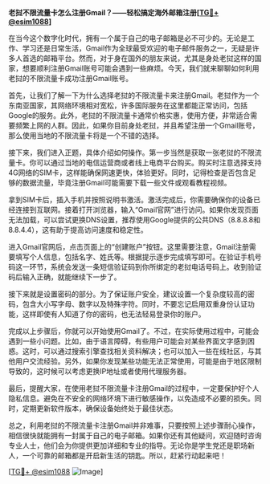 **老挝不限流量卡怎么注册Gmail？——轻松搞定海外邮箱注册[[TG💪+ @esim1088](https://t.me/s/esim1088)]**

在当今这个数字化时代，拥有一个属于自己的电子邮箱是必不可少的。无论是工作、学习还是日常生活，Gmail作为全球最受欢迎的电子邮件服务之一，无疑是许多人首选的邮箱平台。然而，对于身在国外的朋友来说，尤其是身处老挝这样的国家，想要顺利注册Gmail账号可能会遇到一些麻烦。今天，我们就来聊聊如何利用老挝的不限流量卡成功注册Gmail账号。

首先，让我们了解一下为什么选择老挝的不限流量卡来注册Gmail。老挝作为一个东南亚国家，其网络环境相对宽松，许多国际服务在这里都能正常访问，包括Google的服务。此外，老挝的不限流量卡通常价格实惠，使用方便，非常适合需要频繁上网的人群。因此，如果你目前身处老挝，并且希望注册一个Gmail账号，那么使用当地的不限流量卡将是一个不错的选择。

接下来，我们进入正题，具体介绍如何操作。第一步当然是获取一张老挝的不限流量卡。你可以通过当地的电信运营商或者线上电商平台购买。购买时注意选择支持4G网络的SIM卡，这样能确保网速更快，体验更好。同时，记得检查是否包含足够的数据流量，毕竟注册Gmail可能需要下载一些文件或观看教程视频。

拿到SIM卡后，插入手机并按照说明书激活。激活完成后，你需要确保你的设备已经连接到互联网。接着打开浏览器，输入“Gmail官网”进行访问。如果你发现页面无法加载，可以尝试更换DNS设置，推荐使用Google提供的公共DNS（8.8.8.8和8.8.4.4），这有助于提高访问速度和稳定性。

进入Gmail官网后，点击页面上的“创建账户”按钮。这里需要注意，Gmail注册需要填写个人信息，包括名字、姓氏等。根据提示逐步完成填写即可。在验证手机号码这一环节，系统会发送一条短信验证码到你所绑定的老挝电话号码上。收到验证码后输入正确，就能继续下一步了。

接下来就是设置密码的部分。为了保证账户安全，建议设置一个复杂度较高的密码，包含大小写字母、数字以及特殊字符。同时，不要忘记启用双重身份认证功能，这样即使有人知道了你的密码，也无法轻易登录你的账户。

完成以上步骤后，你就可以开始使用Gmail了。不过，在实际使用过程中，可能会遇到一些小问题。比如，由于语言障碍，有些用户可能会对某些界面文字感到困惑。这时，可以通过搜索引擎查找相关资料解决；也可以加入一些在线社区，与其他用户交流经验。另外，如果你发现某些功能无法正常使用，可能是由于地区限制导致的，这时候可以考虑更换IP地址或者使用代理服务器。

最后，提醒大家，在使用老挝不限流量卡注册Gmail的过程中，一定要保护好个人隐私信息。避免在不安全的网络环境下进行敏感操作，以免造成不必要的损失。同时，定期更新软件版本，确保设备始终处于最佳状态。

总之，利用老挝的不限流量卡注册Gmail并非难事，只要按照上述步骤耐心操作，相信很快就能拥有一封属于自己的电子邮箱。如果你还有其他疑问，欢迎随时咨询专业人士，他们会为你提供更加详细和专业的指导。无论你是学生党还是职场新人，一个可靠的邮箱都是开启新生活的钥匙。所以，赶紧行动起来吧！

[[TG💪+ @esim1088](https://t.me/s/esim1088) ![Image](https://i.postimg.cc/4NQfJmqS/Snipaste-2025-05-13-00-14-12.png)]
